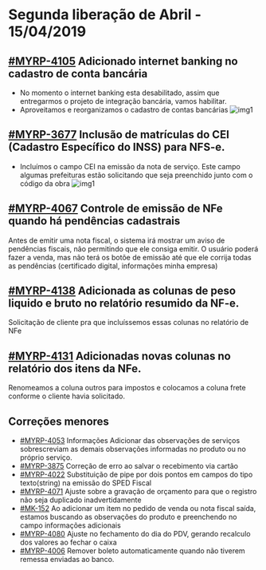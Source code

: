 # Segunda liberação de Abril - 15/04/2019

## [#MYRP-4105](https://devmyrp.atlassian.net/browse/MYRP-4105) Adicionado internet banking no cadastro de conta bancária
- No momento o internet banking esta desabilitado, assim que entregarmos o projeto de integração bancária, vamos habilitar.
- Aproveitamos e reorganizamos o cadastro de contas bancárias
![img1](http://g.recordit.co/GIzBKFLQB4.gif)

## [#MYRP-3677](https://devmyrp.atlassian.net/browse/MYRP-3677) Inclusão de matrículas do CEI (Cadastro Específico do INSS) para NFS-e.
- Incluímos o campo CEI na emissão da nota de serviço. Este campo algumas prefeituras estão solicitando que seja preenchido junto com o código da obra
 ![img1](https://i.imgur.com/5ENWFbt.png)

## [#MYRP-4067](https://devmyrp.atlassian.net/browse/MYRP-4067) Controle de emissão de NFe quando há pendências cadastrais
Antes de emitir uma nota fiscal, o sistema irá mostrar um aviso de pendências fiscais, não permitindo que ele consiga emitir. O usuário poderá 
fazer a venda, mas não terá os botõe de emissão até que ele corrija todas as pendências (certificado digital, informações minha empresa)

## [#MYRP-4138](https://devmyrp.atlassian.net/browse/MYRP-4138) Adicionada as colunas de peso liquido e bruto no relatório resumido da NF-e.
Solicitação de cliente pra que incluíssemos essas colunas no relatório de NFe

## [#MYRP-4131](https://devmyrp.atlassian.net/browse/MYRP-4131) Adicionadas novas colunas no relatório dos itens da NFe.
Renomeamos a coluna outros para impostos e colocamos a coluna frete conforme o cliente havia solicitado.

## Correções menores
* [#MYRP-4053](https://devmyrp.atlassian.net/browse/MYRP-4053) Informações Adicionar das observações de serviços sobrescreviam as demais observações informadas no produto ou no próprio serviço.
* [#MYRP-3875](https://devmyrp.atlassian.net/browse/MYRP-3875) Correção de erro ao salvar o recebimento via cartão
* [#MYRP-4022](https://devmyrp.atlassian.net/browse/MYRP-4022) Substituição de pipe por dois pontos em campos do tipo texto(string) na emissão do SPED Fiscal
* [#MYRP-4071](https://devmyrp.atlassian.net/browse/MYRP-4071) Ajuste sobre a gravação de orçamento para que o registro não seja duplicado inadvertidamente
* [#MK-152](https://devmyrp.atlassian.net/browse/MK-152) Ao adicionar um item no pedido de venda ou nota fiscal saída, estamos buscando as observações do produto e preenchendo no campo informações adicionais
* [#MYRP-4080](https://devmyrp.atlassian.net/browse/MYRP-4080) Ajuste no fechamento do dia do PDV, gerando recalculo dos valores ao fechar o caixa
* [#MYRP-4006](https://devmyrp.atlassian.net/browse/MYRP-4006) Remover boleto automaticamente quando não tiverem remessa enviadas ao banco.


